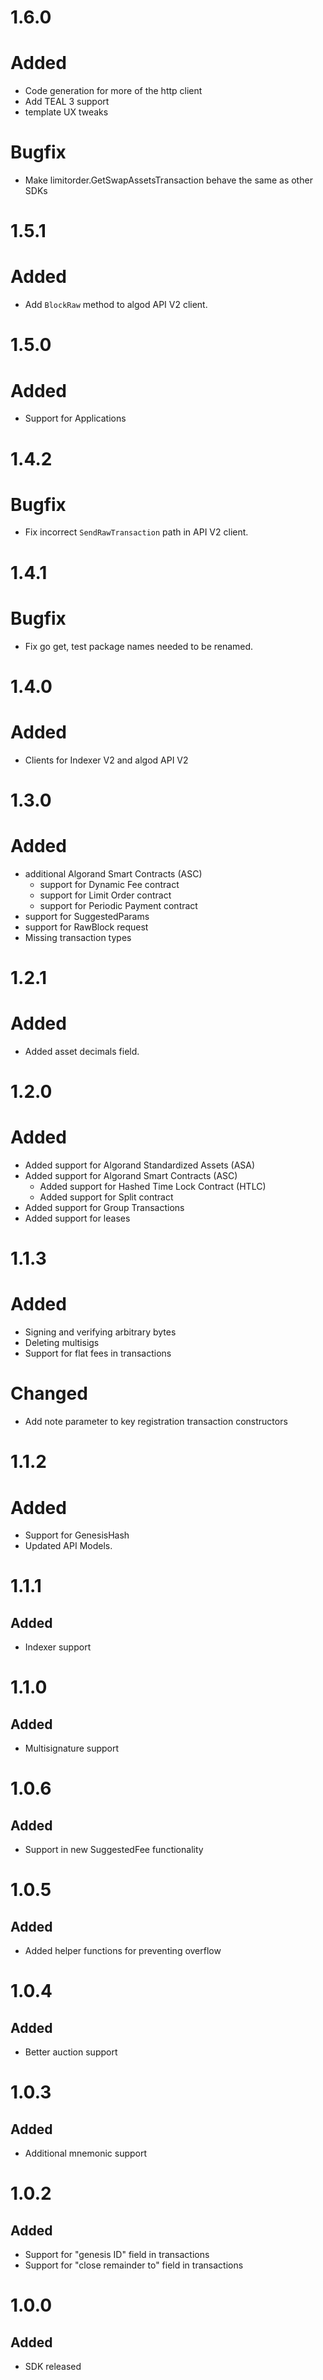 # 1.6.0
# Added
- Code generation for more of the http client
- Add TEAL 3 support
- template UX tweaks
# Bugfix
- Make limitorder.GetSwapAssetsTransaction behave the same as other SDKs
# 1.5.1
# Added
- Add `BlockRaw` method to algod API V2 client.
# 1.5.0
# Added
- Support for Applications
# 1.4.2
# Bugfix
- Fix incorrect `SendRawTransaction` path in API V2 client.
# 1.4.1
# Bugfix
-  Fix go get, test package names needed to be renamed.
# 1.4.0
# Added
-  Clients for Indexer V2 and algod API V2
# 1.3.0
# Added
-  additional Algorand Smart Contracts (ASC)
    -  support for Dynamic Fee contract
    -  support for Limit Order contract
    -  support for Periodic Payment contract
- support for SuggestedParams
- support for RawBlock request
- Missing transaction types
# 1.2.1
# Added
- Added asset decimals field.
# 1.2.0
# Added
- Added support for Algorand Standardized Assets (ASA)
- Added support for Algorand Smart Contracts (ASC)
    - Added support for Hashed Time Lock Contract (HTLC)
    - Added support for Split contract
- Added support for Group Transactions
- Added support for leases
# 1.1.3
# Added
- Signing and verifying arbitrary bytes
- Deleting multisigs
- Support for flat fees in transactions
# Changed
- Add note parameter to key registration transaction constructors
# 1.1.2
# Added
- Support for GenesisHash
- Updated API Models.
# 1.1.1
## Added
- Indexer support
# 1.1.0
## Added
- Multisignature support
# 1.0.6
## Added
- Support in new SuggestedFee functionality
# 1.0.5
## Added
- Added helper functions for preventing overflow
# 1.0.4
## Added
- Better auction support
# 1.0.3
## Added
- Additional mnemonic support
# 1.0.2
## Added
- Support for "genesis ID" field in transactions
- Support for "close remainder to" field in transactions
# 1.0.0
## Added
- SDK released



